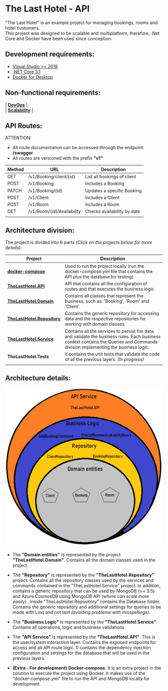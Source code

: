 # The Last Hotel - API

"The Last Hotel" is an example project for managing bookings, rooms and hotel customers.
<br />
This project was designed to be scalable and multiplatform,
therefore, .Net Core and Docker have been used since conception.


## Development requirements:
* [Visual Studio >= 2019](https://visualstudio.microsoft.com/pt-br/downloads/)
* [.NET Core 3.1](https://dotnet.microsoft.com/download/dotnet/3.1)
* [Docker for Desktop](https://www.docker.com/products/docker-desktop)

## Non-functional requirements:
| **[DevOps](./Doc/DevOps.md.md)** | <br />
| **[Scalability](./Doc/Docker-Compose.md)** |
## API Routes:

ATTENTION:
* All route documentation can be accessed through the endpoint: **/swagger**
* All routes are versioned with the prefix **"v1"**
  
| Method | URL | Description 
| --- | --- | --- |
|GET |/v1/Booking/client/{id} |List all bookings of client|
|POST |/v1/Booking |Includes a Booking|
|PATCH |/v1/Booking/{id} |Updates a specific Booking|
|POST |/v1/Client |Includes a Client|
|POST |/v1/Room |Includes a Room|
|GET |/v1​/Room​/{id}​/Availability |Checks availability by date|
|  |   |
## Architecture division:
The project is divided into 6 parts (*Click on the projects below for more details*):

| Project | Description 
| --- | --- |
|**[docker-compose](./Doc/Docker-Compose.md)**|Used to run the project locally (run the docker-compose.yml file that contains the API plus the database for testing)|
|**[TheLastHotel.API](./Doc/TheLastHotel.API.md)**|API that contains all the configuration of routes and that executes the business logic|
|**[TheLastHotel.Domain](./Doc/TheLastHotel.Domain.md)**|Contains all classes that represent the business, such as: 'Booking', 'Room' and 'Client'|
|**[TheLastHotel.Repository](./Doc/TheLastHotel.Repository.md)**|Contains the generic repository for accessing data and the respective repositories for working with domain classes.|
|**[TheLastHotel.Service](./Doc/TheLastHotel.Service.md)**|Contains all the services to persist the data and validate the business rules. Each business context contains the Queries and Commands division implementing the business logic.|
|**TheLastHotel.Tests**|It contains the unit tests that validate the code of all the previous layers. *(In progress)*|
|  |   |
    
 ## Architecture details:
![alt text](./Doc/Images/OnionArchitecture.png "Onion Architecture")
<br />
<p>

* The **"Domain entities"** is represented by the project **"TheLastHotel.Domain"**. Contains all the domain classes used in the project.
  

* The **"Repository"** is represented by the **"TheLastHotel.Repository"** project.
Contains all the repository classes used by the services and commands contained in the "TheLastHotel.Service" project.
In addition, contains a generic repository that can be used by MongoDB (>= 3.5) and Azure CosmosDB using MongoDB API *(where can scale more easily)* .
Inside "TheLastHotel.Repository" contains the Database folder. Contains the generic repository and additional settings for queries to be made with Linq and not text *(avoiding problems with misspellings)*.
* The **"Business Logic"** is represented by the **"TheLastHotel.Service"**. Contains all operations, logic and business validations
* The **"API Service"** is represented by the **"TheLastHotel.API"**. This is the user/system interaction layer. Contains the exposed endpoints for access and all API route logic.
It contains the dependency injection configuration and settings for the database that will be used in the previous layers.

* **(Extra - For development) Docker-compose**. It is an extra project in the solution to execute the project using Docker. It makes use of the "docker-compose.yml" file to run the API and MongoDB locally for development.
</p>
